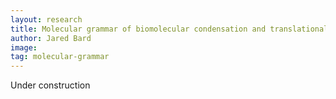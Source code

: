```yaml
---
layout: research
title: Molecular grammar of biomolecular condensation and translational regulation
author: Jared Bard
image: 
tag: molecular-grammar
---
```


Under construction